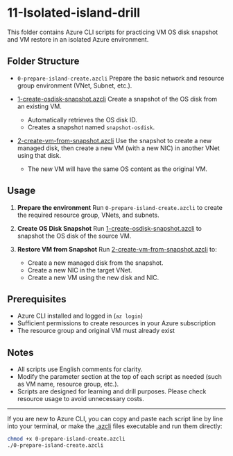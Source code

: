 # 11-Isolated-island-drill

This folder contains Azure CLI scripts for practicing VM OS disk snapshot and VM restore in an isolated Azure environment.

## Folder Structure

- `0-prepare-island-create.azcli`
  Prepare the basic network and resource group environment (VNet, Subnet, etc.).

- [1-create-osdisk-snapshot.azcli](1-create-osdisk-snapshot.azcli)
  Create a snapshot of the OS disk from an existing VM.
  - Automatically retrieves the OS disk ID.
  - Creates a snapshot named `snapshot-osdisk`.

- [2-create-vm-from-snapshot.azcli](2-create-vm-from-snapshot.azcli)
  Use the snapshot to create a new managed disk, then create a new VM (with a new NIC) in another VNet using that disk.
  - The new VM will have the same OS content as the original VM.

## Usage

1. **Prepare the environment**
   Run `0-prepare-island-create.azcli` to create the required resource group, VNets, and subnets.

2. **Create OS Disk Snapshot**
   Run [1-create-osdisk-snapshot.azcli](1-create-osdisk-snapshot.azcli) to snapshot the OS disk of the source VM.

3. **Restore VM from Snapshot**
   Run [2-create-vm-from-snapshot.azcli](2-create-vm-from-snapshot.azcli) to:
   - Create a new managed disk from the snapshot.
   - Create a new NIC in the target VNet.
   - Create a new VM using the new disk and NIC.

## Prerequisites

- Azure CLI installed and logged in (`az login`)
- Sufficient permissions to create resources in your Azure subscription
- The resource group and original VM must already exist

## Notes

- All scripts use English comments for clarity.
- Modify the parameter section at the top of each script as needed (such as VM name, resource group, etc.).
- Scripts are designed for learning and drill purposes. Please check resource usage to avoid unnecessary costs.

---

If you are new to Azure CLI, you can copy and paste each script line by line into your terminal, or make the [.azcli](cci:7://file:///Users/pichuang/ms-workspace/azure-network-design-and-implementation/11-Isolated-island-drill/1-create-osdisk-snapshot.azcli:0:0-0:0) files executable and run them directly:

```bash
chmod +x 0-prepare-island-create.azcli
./0-prepare-island-create.azcli
```